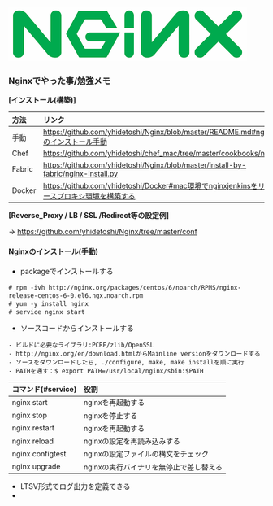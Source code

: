 ![Alt Text](https://github.com/yhidetoshi/Pictures/raw/master/Nginx/nginx-icon.png)

### Nginxでやった事/勉強メモ


**[インストール(構築)]**

|方法    |リンク         |
|:-----------|:------------|
|手動|https://github.com/yhidetoshi/Nginx/blob/master/README.md#nginxのインストール手動|
|Chef|https://github.com/yhidetoshi/chef_mac/tree/master/cookbooks/nginx|
|Fabric|https://github.com/yhidetoshi/Nginx/blob/master/install-by-fabric/nginx-install.py|
|Docker|https://github.com/yhidetoshi/Docker#mac環境でnginxjenkinsをリバースプロキシ環境を構築する|

**[Reverse_Proxy / LB / SSL /Redirect等の設定例]**

-> https://github.com/yhidetoshi/Nginx/tree/master/conf

#### Nginxのインストール(手動)
- packageでインストールする
```
# rpm -ivh http://nginx.org/packages/centos/6/noarch/RPMS/nginx-release-centos-6-0.el6.ngx.noarch.rpm
# yum -y install nginx
# service nginx start
```
- ソースコードからインストールする
```
- ビルドに必要なライブラリ:PCRE/zlib/OpenSSL
- http://nginx.org/en/download.htmlからMainline versionをダウンロードする
- ソースをダウンロードしたら, ./configure, make, make installを順に実行
- PATHを通す：$ export PATH=/usr/local/nginx/sbin:$PATH
```

|コマンド(#service)|役割         |
|:----------------|:------------|
|nginx start|nginxを再起動する|
|nginx stop|nginxを停止する|
|nginx restart|nginxを再起動する|
|nginx reload|nginxの設定を再読み込みする|
|nginx configtest|nginxの設定ファイルの構文をチェック|
|nginx upgrade|nginxの実行バイナリを無停止で差し替える|


- LTSV形式でログ出力を定義できる
- 
